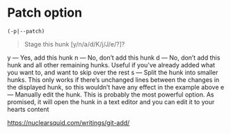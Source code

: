 # Patch option

`(-p|--patch)`

> Stage this hunk [y/n/a/d/K/j/J/e/?]?

y — Yes, add this hunk
n — No, don’t add this hunk
d — No, don’t add this hunk and all other remaining hunks. Useful if you’ve already added what you want to, and want to skip over the rest
s — Split the hunk into smaller hunks. This only works if there’s unchanged lines between the changes in the displayed hunk, so this wouldn’t have any effect in the example above
e — Manually edit the hunk. This is probably the most powerful option. As promised, it will open the hunk in a text editor and you can edit it to your hearts content

<https://nuclearsquid.com/writings/git-add/>